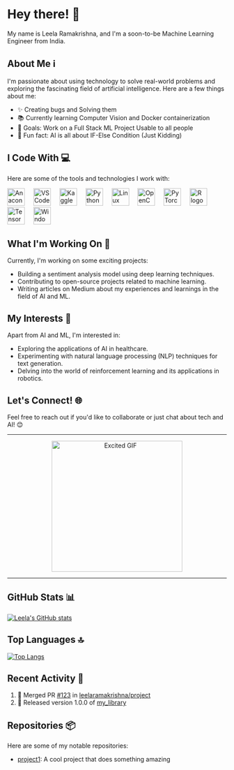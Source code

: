 # Hey there! 👋

My name is Leela Ramakrishna, and I'm a soon-to-be Machine Learning Engineer from India.

## About Me ℹ️

I'm passionate about using technology to solve real-world problems and exploring the fascinating field of artificial intelligence. Here are a few things about me:

- ✨ Creating bugs and Solving them
- 📚 Currently learning Computer Vision and Docker containerization
- 🎯 Goals: Work on a Full Stack ML Project Usable to all people
- 🎲 Fun fact: AI is all about IF-Else Condition (Just Kidding)

## I Code With 💻

Here are some of the tools and technologies I work with:

<div align="left">
  <img src="https://cdn.jsdelivr.net/gh/devicons/devicon/icons/anaconda/anaconda-original.svg" height="40" alt="Anaconda logo" />
  <img width="12" />
  <img src="https://cdn.jsdelivr.net/gh/devicons/devicon/icons/vscode/vscode-original.svg" height="40" alt="VSCode logo" />
  <img width="12" />
  <img src="https://cdn.jsdelivr.net/gh/devicons/devicon/icons/kaggle/kaggle-original.svg" height="40" alt="Kaggle logo" />
  <img width="12" />
  <img src="https://cdn.jsdelivr.net/gh/devicons/devicon/icons/python/python-original.svg" height="40" alt="Python logo" />
  <img width="12" />
  <img src="https://cdn.jsdelivr.net/gh/devicons/devicon/icons/linux/linux-original.svg" height="40" alt="Linux logo" />
  <img width="12" />
  <img src="https://cdn.jsdelivr.net/gh/devicons/devicon/icons/opencv/opencv-original.svg" height="40" alt="OpenCV logo" />
  <img width="12" />
  <img src="https://cdn.jsdelivr.net/gh/devicons/devicon/icons/pytorch/pytorch-original.svg" height="40" alt="PyTorch logo" />
  <img width="12" />
  <img src="https://cdn.jsdelivr.net/gh/devicons/devicon/icons/r/r-original.svg" height="40" alt="R logo" />
  <img width="12" />
  <img src="https://cdn.jsdelivr.net/gh/devicons/devicon/icons/tensorflow/tensorflow-original.svg" height="40" alt="TensorFlow logo" />
  <img width="12" />
  <img src="https://cdn.jsdelivr.net/gh/devicons/devicon/icons/windows8/windows8-original.svg" height="40" alt="Windows 8 logo" />
</div>

## What I'm Working On 🚀

Currently, I'm working on some exciting projects:

- Building a sentiment analysis model using deep learning techniques.
- Contributing to open-source projects related to machine learning.
- Writing articles on Medium about my experiences and learnings in the field of AI and ML.

## My Interests 🌟

Apart from AI and ML, I'm interested in:

- Exploring the applications of AI in healthcare.
- Experimenting with natural language processing (NLP) techniques for text generation.
- Delving into the world of reinforcement learning and its applications in robotics.

## Let's Connect! 🌐

Feel free to reach out if you'd like to collaborate or just chat about tech and AI! 😊

---

<div align="center">
  <img src="https://media.giphy.com/media/3o7buirYcmV5nSwIRW/giphy.gif" alt="Excited GIF" width="300"/>
</div>

---

## GitHub Stats 📊

[![Leela's GitHub stats](https://github-readme-stats.vercel.app/api?username=leelaramakrishna&show_icons=true&theme=dark)](https://github.com/leelaramakrishna)

## Top Languages 🔝

[![Top Langs](https://github-readme-stats.vercel.app/api/top-langs/?username=leelaramakrishna&layout=compact&theme=dark)](https://github.com/leelaramakrishna)

## Recent Activity 📅

<!--START_SECTION:activity-->
1. 🎉 Merged PR [#123](https://github.com/leelaramakrishna/project/pull/123) in [leelaramakrishna/project](https://github.com/leelaramakrishna/project)
2. 🚀 Released version 1.0.0 of [my_library](https://github.com/leelaramakrishna/my_library)
<!--END_SECTION:activity-->

## Repositories 📦

Here are some of my notable repositories:

- [project1](https://github.com/leelaramakrishna/project1): A cool project that does something amazing
